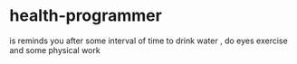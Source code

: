# health-programmer
is reminds you after some interval of time to drink water , do eyes exercise and some physical work
